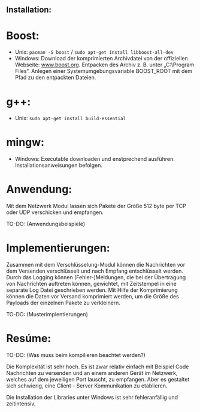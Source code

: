 ## Installation:

# Boost:
- Unix: `pacman -S boost` / `sudo apt-get install libboost-all-dev`
- Windows: 
Download der komprimierten Archivdatei von der offiziellen Webseite: www.boost.org. Entpacken des Archiv z. B. unter „C:\Program Files“.
Anlegen einer Systemumgebungsvariable BOOST_ROOT mit dem Pfad zu den entpackten Dateien.

# g++:
- Unix:	`sudo apt-get install build-essential`

# mingw:
- Windows: Executable downloaden und enstprechend ausführen. Installationsanweisungen befolgen.

# Anwendung:
Mit dem Netzwerk Modul lassen sich Pakete der Größe 512 byte per TCP oder UDP verschicken und empfangen.

TO-DO: (Anwendungsbeispiele)

# Implementierungen:
Zusammen mit dem Verschlüsselung-Modul können die Nachrichten vor dem Versenden verschlüsselt und nach Empfang entschlüsselt werden.
Durch das Logging können (Fehler-)Meldungen, die bei der Übertragung von Nachrichten auftreten können, gewichtet, mit Zeitstempel 
in eine separate Log Datei geschrieben werden.
Mit Hilfe der Komprimierung können die Daten vor Versand komprimiert werden, um die Größe des Payloads der einzelnen 
Pakete zu verkleinern.

TO-DO: (Musterimplentierungen)

# Resúme:

TO-DO: (Was muss beim kompilieren beachtet werden?)

Die Komplexität ist sehr hoch. Es ist zwar relativ einfach mit Beispiel Code Nachrichten zu versenden und an einem anderen Gerät im Netzwerk,
welches auf dem jeweiligen Port lauscht, zu empfangen. Aber es gestaltet sich schwierig, eine Client - Server Kommunikation zu etablieren.

Die Installation der Libraries unter Windows ist sehr fehleranfällig und zeitintensiv.


